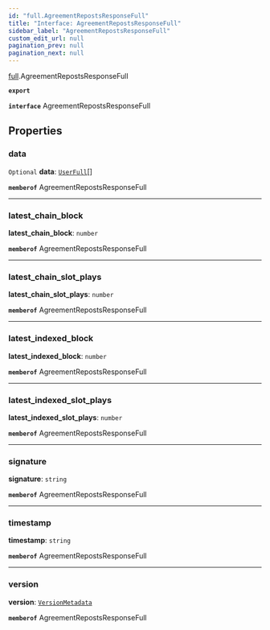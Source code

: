 ```yaml
---
id: "full.AgreementRepostsResponseFull"
title: "Interface: AgreementRepostsResponseFull"
sidebar_label: "AgreementRepostsResponseFull"
custom_edit_url: null
pagination_prev: null
pagination_next: null
---
```


[full](../namespaces/full.md).AgreementRepostsResponseFull

**`export`**

**`interface`** AgreementRepostsResponseFull

## Properties

### data

 `Optional` **data**: [`UserFull`](full.UserFull.md)[]

**`memberof`** AgreementRepostsResponseFull

___

### latest\_chain\_block

 **latest\_chain\_block**: `number`

**`memberof`** AgreementRepostsResponseFull

___

### latest\_chain\_slot\_plays

 **latest\_chain\_slot\_plays**: `number`

**`memberof`** AgreementRepostsResponseFull

___

### latest\_indexed\_block

 **latest\_indexed\_block**: `number`

**`memberof`** AgreementRepostsResponseFull

___

### latest\_indexed\_slot\_plays

 **latest\_indexed\_slot\_plays**: `number`

**`memberof`** AgreementRepostsResponseFull

___

### signature

 **signature**: `string`

**`memberof`** AgreementRepostsResponseFull

___

### timestamp

 **timestamp**: `string`

**`memberof`** AgreementRepostsResponseFull

___

### version

 **version**: [`VersionMetadata`](full.VersionMetadata.md)

**`memberof`** AgreementRepostsResponseFull
